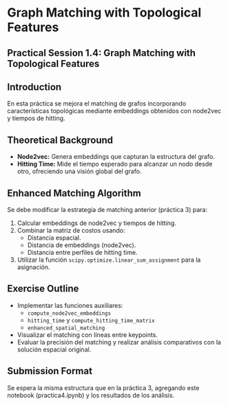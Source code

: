 # Graph Matching with Topological Features

## Practical Session 1.4: Graph Matching with Topological Features

## Introduction
En esta práctica se mejora el matching de grafos incorporando características topológicas mediante embeddings obtenidos con node2vec y tiempos de hitting.

## Theoretical Background
- **Node2vec:** Genera embeddings que capturan la estructura del grafo.
- **Hitting Time:** Mide el tiempo esperado para alcanzar un nodo desde otro, ofreciendo una visión global del grafo.

## Enhanced Matching Algorithm
Se debe modificar la estrategia de matching anterior (práctica 3) para:
1. Calcular embeddings de node2vec y tiempos de hitting.
2. Combinar la matriz de costos usando:
   - Distancia espacial.
   - Distancia de embeddings (node2vec).
   - Distancia entre perfiles de hitting time.
3. Utilizar la función `scipy.optimize.linear_sum_assignment` para la asignación.

## Exercise Outline
- Implementar las funciones auxiliares:
  - `compute_node2vec_embeddings`
  - `hitting_time` y `compute_hitting_time_matrix`
  - `enhanced_spatial_matching`
- Visualizar el matching con líneas entre keypoints.
- Evaluar la precisión del matching y realizar análisis comparativos con la solución espacial original.

## Submission Format
Se espera la misma estructura que en la práctica 3, agregando este notebook (practica4.ipynb) y los resultados de los análisis.